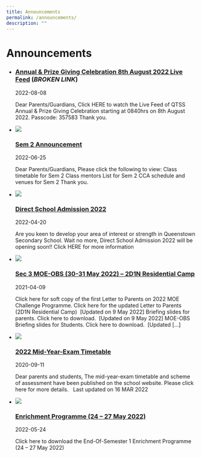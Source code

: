 ```yaml
---
title: Announcements
permalink: /announcements/
description: ""
---
```

Announcements
=============


*   ### [Annual & Prize Giving Celebration 8th August 2022​ Live Feed](https://www.queenstownsec.moe.edu.sg/lp_announcement/annual-prize-giving-celebration-8th-august-2022%e2%80%8b-live-feed/) (*BROKEN LINK*)
    
    2022-08-08
    
    Dear Parents/Guardians, Click HERE to watch the Live Feed of QTSS Annual & Prize Giving Celebration​ starting at 0840hrs on 8th August 2022. Passcode: 357583 Thank you.
    
*   [![](https://www.queenstownsec.moe.edu.sg/announcements/?order=DESC&post_year=&post_category=0)](https://www.queenstownsec.moe.edu.sg/lp_announcement/sem-2-announcement/)
    
    ### [Sem 2 Announcement](https://www.queenstownsec.moe.edu.sg/lp_announcement/sem-2-announcement/)
    
    2022-06-25
    
    Dear Parents/Guardians, Please click the following to view: Class timetable for Sem 2 Class mentors List for Sem 2 CCA schedule and venues for Sem 2 Thank you.  
    
*   [![](https://www.queenstownsec.moe.edu.sg/announcements/?order=DESC&post_year=&post_category=0)](https://www.queenstownsec.moe.edu.sg/lp_announcement/direct-school-admission-2022/)
    
    ### [Direct School Admission 2022](https://www.queenstownsec.moe.edu.sg/lp_announcement/direct-school-admission-2022/)  
    
    2022-04-20
    
    Are you keen to develop your area of interest or strength in Queenstown Secondary School. Wait no more, Direct School Admission 2022 will be opening soon!! Click HERE for more information
    
*   [![](https://www.queenstownsec.moe.edu.sg/announcements/?order=DESC&post_year=&post_category=0)](https://www.queenstownsec.moe.edu.sg/lp_announcement/moe-obs-challenge/)
    
    ### [Sec 3 MOE-OBS (30-31 May 2022) – 2D1N Residential Camp](https://www.queenstownsec.moe.edu.sg/lp_announcement/moe-obs-challenge/)
    
    2021-04-09
    
    Click here for soft copy of the first Letter to Parents on 2022 MOE Challenge Programme. Click here for the updated Letter to Parents (2D1N Residential Camp)  \[Updated on 9 May 2022\] Briefing slides for parents. Click here to download.  \[Updated on 9 May 2022\] MOE-OBS Briefing slides for Students. Click here to download.  \[Updated \[…\]
    
*   [![](https://www.queenstownsec.moe.edu.sg/announcements/?order=DESC&post_year=&post_category=0)](https://www.queenstownsec.moe.edu.sg/lp_announcement/exam-timetable-and-schemes-of-assessment/)
    
    ### [2022 Mid-Year-Exam Timetable](https://www.queenstownsec.moe.edu.sg/lp_announcement/exam-timetable-and-schemes-of-assessment/)
    
    2020-09-11
    
    Dear parents and students, The mid-year-exam timetable and scheme of assessment have been published on the school website. Please click here for more details.   Last updated on 16 MAR 2022
    
*   [![](https://www.queenstownsec.moe.edu.sg/announcements/?order=DESC&post_year=&post_category=0)](https://www.queenstownsec.moe.edu.sg/lp_announcement/enrichment-programme-24-27-may-2022/)
    
    ### [Enrichment Programme (24 – 27 May 2022)](https://www.queenstownsec.moe.edu.sg/lp_announcement/enrichment-programme-24-27-may-2022/)
    
    2022-05-24
    
    Click here to download the End-Of-Semester 1 Enrichment Programme (24 – 27 May 2022)